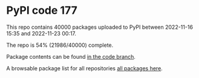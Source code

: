 # PyPI code 177

This repo contains 40000 packages uploaded to PyPI between 
2022-11-16 15:35 and 2022-11-23 00:17.

The repo is 54% (21986/40000) complete.

Package contents can be found [in the code branch](https://github.com/pypi-data/pypi-mirror-177/tree/code/packages).

A browsable package list for all repositories [all packages here](https://pypi-data.github.io/website/repositories/pypi-mirror-177).


